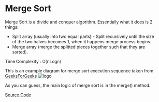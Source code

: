 # Merge Sort

Merge Sort is a divide and conquer algorithm. Essentially what it does is 2 things:
* Split array (usually into two equal parts) - Split recursively until the size of the two halves becomes 1, when it happens merge process begins.
* Merge array (merge the splitted pieces together such that they are sorted).

Time Complexity : O(nLogn)

This is an example diagram for merge sort execution sequence taken from [GeeksForGeeks](https://www.geeksforgeeks.org)
![logo](https://www.geeksforgeeks.org/wp-content/uploads/Merge-Sort-Tutorial.png "Logo Title Text 2")

As you can guess, the main logic of merge sort is in the merge() method.

[Source Code](https://github.com/foureyez/MyExperimentsWithJava/blob/master/src/main/java/com/foureyez/algorithm/sort/MergeSort.java)